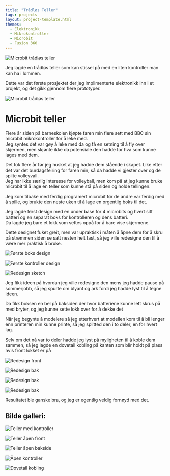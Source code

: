 ```yaml
---
title: "Trådløs Teller"
tags: projects 
layout: project-template.html
themes:
  - Elektronikk
  - Mikrokontroller
  - Microbit
  - Fusion 360
---
```


![Microbit trådløs teller](/assets/images/Projects/Counter/CounterDisplay.jpg)

Jeg lagde en trådløs teller som kan stissel på med en liten kontroller man kan ha i lommen.

Dette var det første prosjektet der jeg implimenterte elektronikk inn i et projekt, og det gikk gjennom flere prototyper.

<div class="split">

![Microbit trådløs teller](/assets/images/Projects/Counter/CounterDisplay.jpg)

# Microbit teller

Flere år siden på barneskolen kjøpte faren min flere sett med BBC sin microbit mikrokontroller for å leke med.  
Jeg syntes det var gøy å leke med da og få en setning til å fly over skjermen, men skjønte ikke da potensiale den hadde for hva som kunne lages med dem.

Det tok flere år før jeg husket at jeg hadde dem stående i skapet. Like etter det var det burdagsfeiring for faren min, så da hadde vi gjester over og de spilte volleyvall.  
Jeg har ikke særlig interesse for volleyball, men kom på at jeg kunne bruke microbit til å lage en teller som kunne stå på siden og holde tellingen.

Jeg kom tilbake med ferdig programert microbit før de andre var ferdig med å spille, og brukte den neste uken til å lage en orgentlig boks til det. 

<div class="bigspacer"></div>

<div class="section-box">

<div class="text-section">

Jeg lagde først design med en under base for 4 microbits og hvert sitt batteri og en separat boks for kontrolleren og dens batteri.  
Da lagde jeg bare et lokk som settes oppå for å bare vise skjermene.

Dette designet fuket greit, men var upraktisk i måten å åpne dem for å skru på strømmen siden se satt nesten helt fast, så jeg ville redesigne den til å være mer praktisk å bruke.

</div>

<div class="image-section">

![Første boks design](/assets/images/Projects/Counter/CounterBoxFirstDesign.png)

![Første kontroller design](/assets/images/Projects/Counter/CounterController.png)

</div>

</div>

<div class="section-box">

<div class="image-section">

![Redesign sketch](/assets/images/Projects/Counter/CounterDrawing.jpg)

</div>

<div class="text-section">

Jeg fikk ideen på hvordan jeg ville redesigne den mens jeg hadde pause på sommerjobb, så jeg spurte om blyant og ark fordi jeg hadde lyst til å tegne ideen.

Da fikk boksen en bel på baksiden der hvor batteriene kunne lett skrus på med bryter, og jeg kunne sette lokk over for å dekke det

</div>

</div>

<div class="section-box">

<div class="text-section">

Når jeg begynte å modelere så jeg etterhvert at modellen kom til å bli lenger enn printeren min kunne printe, så jeg splitted den i to deler, en for hvert lag.

Selv om det nå var to deler hadde jeg lyst på myligheten til å koble dem sammen, så jeg lagde en dovetail kobling på kanten som blir holdt på plass hvis front lokket er på

</div>

<div class="image-section">

![Redesign front](/assets/images/Projects/Counter/CounterRedesignFront.png)

</div>

</div>

<div class="section-box">

<div class="image-section">

![Redesign bak](/assets/images/Projects/Counter/CounterRedesignBack.png)

</div>

<div class="image-section">

![Redesign bak](/assets/images/Projects/Counter/CounterRedesignFrontOpen.png)

</div>

</div>

<div class="section-box">

<div class="image-section">

![Redesign bak](/assets/images/Projects/Counter/CounterRedesignBackOpen.png)

</div>

<div class="text-section">

Resultatet ble ganske bra, og jeg er egentlig veldig fornøyd med det.

</div>

</div>

## Bilde galleri:

<div class="section-box">

<div class="image-section">

![Teller med kontroller](/assets/images/Projects/Counter/CounterDisplayWithController.jpg)

</div>

<div class="image-section">

![Teller åpen front](/assets/images/Projects/Counter/CounterDisplayOpen.jpg)

</div>

</div>

![Teller åpen bakside](/assets/images/Projects/Counter/CounterBackOpen.jpg)

<div class="section-box">

<div class="image-section">

![Åpen kontroller](/assets/images/Projects/Counter/ControllerOpen.jpg)

</div>

<div class="image-section">

![Dovetail kobling](/assets/images/Projects/Counter/DovetailJoint.jpg)

</div>

</div>